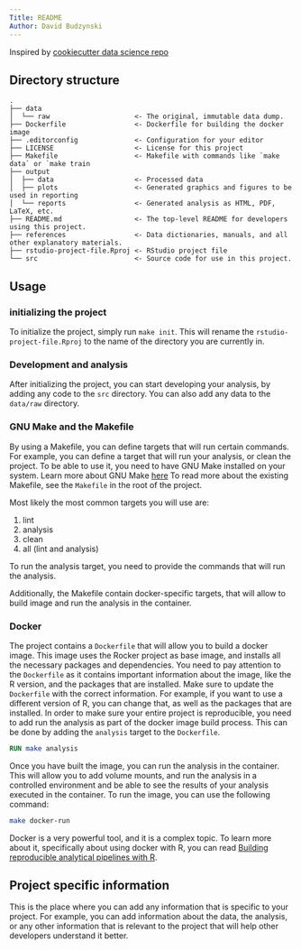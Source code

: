 ```yaml
---
Title: README
Author: David Budzynski
---
```


Inspired by [cookiecutter data science
repo](https://github.com/drivendata/cookiecutter-data-science)

## Directory structure

```raw
.
├── data
│  └── raw                     <- The original, immutable data dump.
├── Dockerfile                 <- Dockerfile for building the docker image
├── .editorconfig              <- Configuration for your editor
├── LICENSE                    <- License for this project
├── Makefile                   <- Makefile with commands like `make data` or `make train
├── output
│  ├── data                    <- Processed data
│  ├── plots                   <- Generated graphics and figures to be used in reporting
│  └── reports                 <- Generated analysis as HTML, PDF, LaTeX, etc.
├── README.md                  <- The top-level README for developers using this project.
├── references                 <- Data dictionaries, manuals, and all other explanatory materials.
├── rstudio-project-file.Rproj <- RStudio project file
└── src                        <- Source code for use in this project.
```

## Usage

### initializing the project

To initialize the project, simply run `make init`. This will rename the
`rstudio-project-file.Rproj` to the name of the directory you are currently in.

### Development and analysis

After initializing the project, you can start developing your analysis, by
adding any code to the `src` directory. You can also add any data to the
`data/raw` directory.

### GNU Make and the Makefile

By using a Makefile, you can define targets that will run certain commands. For
example, you can define a target that will run your analysis, or clean the
project. To be able to use it, you need to have GNU Make installed on your
system. Learn more about GNU Make [here](https://www.gnu.org/software/make/) To
read more about the existing Makefile, see the `Makefile` in the root of the
project.

Most likely the most common targets you will use are:

1. lint
2. analysis
3. clean
4. all (lint and analysis)
  
To run the analysis target, you need to provide the commands that will run the
analysis.

Additionally, the Makefile contain docker-specific targets, that will allow to
build image and run the analysis in the container.

### Docker

The project contains a `Dockerfile` that will allow you to build a docker image.
This image uses the Rocker project as base image, and installs all the necessary
packages and dependencies. You need to pay attention to the `Dockerfile` as it
contains important information about the image, like the R version, and the
packages that are installed. Make sure to update the `Dockerfile` with the
correct information. For example, if you want to use a different version of R,
you can change that, as well as the packages that are installed. In order to
make sure your entire project is reproducible, you need to add run the analysis
as part of the docker image build process. This can be done by adding the
`analysis` target to the `Dockerfile`.

```Dockerfile
RUN make analysis
```

Once you have built the image, you can run the analysis in the container. This
will allow you to add volume mounts, and run the analysis in a controlled
environment and be able to see the results of your analysis executed in the
container. To run the image, you can use the following command:

```bash
make docker-run
```

Docker is a very powerful tool, and it is a complex topic. To learn more about
it, specifically about using docker with R, you can read [Building reproducible
analytical pipelines with R](https://raps-with-r.dev/).

## Project specific information

This is the place where you can add any information that is specific to your
project. For example, you can add information about the data, the analysis, or
any other information that is relevant to the project that will help other
developers understand it better.
